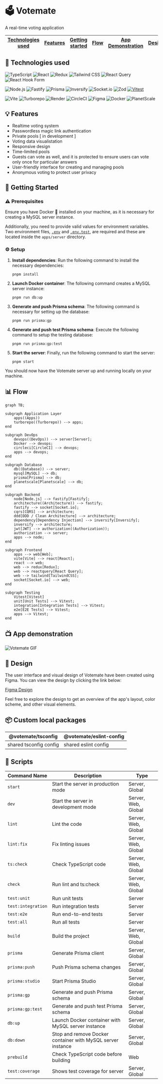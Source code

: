 # 🗳️ Votemate

A real-time voting application 

| [Technologies used](#-technologies-used) | [Features](#-features) |[Getting started](#-getting-started) |[Flow](#-flow)  | [App Demonstration](#-app-demonstration)  | [Design](#-design) | [Packages](#-custom-local-packages) | [Scripts](#-scripts) | 
| ---------------------------------------- | ---------------------- |------------------------------------ |--------------- | ----------------------------------------- | ------------------ | ----------------------------------- | -------------------- | 




## 🔧 Technologies used

![TypeScript](https://img.shields.io/badge/-TypeScript-%23007ACC?style=for-the-badge&logo=typescript&logoColor=white)
![React](https://img.shields.io/badge/-React-%2320232a?style=for-the-badge&logo=react&logoColor=%2361DAFB)
![Redux](https://img.shields.io/badge/-Redux-%23593d88?style=for-the-badge&logo=redux&logoColor=white)
![Tailwind CSS](https://img.shields.io/badge/-Tailwind%20CSS-38B2AC?style=for-the-badge&logo=tailwind-css&logoColor=white)
![React Query](https://img.shields.io/badge/-React%20Query-FF4154?style=for-the-badge&logo=react%20query&logoColor=white)
![React Hook Form](https://img.shields.io/badge/-React%20Hook%20Form-%23EC5990?style=for-the-badge&logo=reacthookform&logoColor=white)

![Node.js](https://img.shields.io/badge/-Node.js-6DA55F?style=for-the-badge&logo=node.js&logoColor=white)
![Fastify](https://img.shields.io/badge/-Fastify-23007ACC?style=for-the-badge&logo=fastify&logoColor=white)
![Prisma](https://img.shields.io/badge/-Prisma-23007ACC?style=for-the-badge&logo=prisma&logoColor=white)
![Inversify](https://img.shields.io/badge/-Inversify-FFA500?style=for-the-badge&logo=inversify&logoColor=white)
![Socket.io](https://img.shields.io/badge/-Socket.io-23007ACC?style=for-the-badge&logo=socket.io&logoColor=white)
![Zod](https://img.shields.io/badge/-Zod-ADFF2F?style=for-the-badge&logo=zod&logoColor=white)
[![Vitest](https://img.shields.io/badge/Vitest-%2314151B.svg?style=for-the-badge&logo=vitest&logoColor=white&color=green)](https://vitest.dev/)

![Vite](https://img.shields.io/badge/-Vite-646CFF?style=for-the-badge&logo=Vite&logoColor=white)
![Turborepo](https://img.shields.io/badge/-Turborepo-EF4444?style=for-the-badge&logo=Turborepo&logoColor=white)
![Render](https://img.shields.io/badge/-Render-%46E3B7?style=for-the-badge&logo=render&logoColor=white)
![CircleCI](https://img.shields.io/badge/-CircleCI-%23161616?style=for-the-badge&logo=circleci&logoColor=white)
![Figma](https://img.shields.io/badge/-Figma-F24E1E?style=for-the-badge&logo=figma&logoColor=white)
![Docker](https://img.shields.io/badge/-Docker-%232496ED?style=for-the-badge&logo=Docker&logoColor=white)
![PlanetScale](https://img.shields.io/badge/-PlanetScale-131415?style=for-the-badge)

## 💡 Features

- Realtime voting system
- Passwordless magic link authentication
- Private pools [ in development ]
- Voting data visualistation
- Responsive design
- Time-limited pools
- Guests can vote as well, and it is protected to ensure users can vote only once for particular answers
- User-friendly interface for creating and managing pools
- Anonymous voting to protect user privacy

## 🚀 Getting Started 

### ⚠️ Prerequisites 

Ensure you have Docker 🐳 installed on your machine, as it is necessary for creating a MySQL server instance. 

Additionally, you need to provide valid values for environment variables. Two environment files, [`.env`](https://github.com/Kluzko/votemate/blob/main/apps/server/.env-example) and [`.env.test`](https://github.com/Kluzko/votemate/blob/main/apps/server/.env.test-example), are required and these are located inside the `apps/server` directory.

### ⚙️ Setup 

1. **Install dependencies**: Run the following command to install the necessary dependencies:

    ```
    pnpm install
    ```

2. **Launch Docker container**: The following command creates a MySQL server instance:

    ```
    pnpm run db:up
    ```

3. **Generate and push Prisma schema**: The following command is necessary for setting up the database:

    ```
    pnpm run prisma:gp
    ```

4. **Generate and push test Prisma schema**: Execute the following command to setup the testing database:

    ```
    pnpm run prisma:gp:test
    ```

5. **Start the server**: Finally, run the following command to start the server:

    ```
    pnpm start
    ```
You should now have the Votemate server up and running locally on your machine.


## 📊 Flow

```mermaid
graph TB;

subgraph Application Layer
    apps((Apps)) 
    turborepo((Turborepo)) --> apps;
end

subgraph DevOps
    devops((DevOps)) --> server[Server];
    Docker --> devops;
    circleci[CircleCI] --> devops;
    apps --> devops;
end

subgraph Database
    db((Database)) --> server;
    mysql[MySQL] --> db;
    prisma[Prisma] --> db;
    planetscale[Planetscale] --> db;
end

subgraph Backend
    node[Node.js] --> fastify[Fastify];
    architecture((Architecture)) --> fastify;
    fastify --> socket[Socket.io];
    cqrs[CQRS] --> architecture;
    ddd[DDD / Clean Architecture] --> architecture;
    dependency[Dependency Injection] --> inversify[Inversify];
    inversify --> architecture;
    jwt[JWT] --> authorization((Authorization));
    authorization --> server;
    apps --> node;
end

subgraph Frontend
    apps --> web[Web];
    vite[Vite] --> react[React];
    react --> web;
    web --> redux[Redux];
    web --> reactquery[React Query];
    web --> tailwind[TailwindCSS];
    socket[Socket.io] --> web;
end

subgraph Testing
    Vitest[Vitest]
    unit[Unit Tests] --> Vitest;
    integration[Integration Tests] --> Vitest;
    e2e[E2E Tests] --> Vitest;
    apps --> Vitest;
end

```
## 📺 App demonstration

![Votemate GIF](https://github.com/Kluzko/votemate/blob/main/votemate.gif)

## 🎨 Design

The user interface and visual design of Votemate have been created using Figma. You can view the design by clicking the link below:

[Figma Design](https://www.figma.com/file/UhMvmdRwR6pnhJy9YkCC8E/Votemate?type=design&node-id=39%3A166&mode=design&t=E6auyLTlJxHyEJA8-1)

Feel free to explore the design to get an overview of the app's layout, color scheme, and other visual elements.


## 📦 Custom local packages

| @votemate/tsconfig     | @votemate/eslint-config|
| ---------------------- | -------------------- |
| shared tsconfig config | shared eslint config |

## 📜 Scripts

| Command Name     | Description                          | Type           |
|------------------|--------------------------------------|----------------|
| `start`          | Start the server in production mode  | Server, Global |
| `dev`            | Start the server in development mode | Server, Web, Global |
| `lint`           | Lint the code                        | Server, Web, Global |
| `lint:fix`       | Fix linting issues                   | Server, Web, Global |
| `ts:check`       | Check TypeScript code                | Server, Web, Global |
| `check`          | Run lint and ts:check                | Server, Web, Global |
| `test:unit`      | Run unit tests                       | Server         |
| `test:integration` | Run integration tests             | Server         |
| `test:e2e`       | Run end-to-end tests                 | Server         |
| `test:all`       | Run all tests                        | Server         |
| `build`          | Build the project                    | Server, Web, Global |
| `prisma`         | Generate Prisma client               | Server, Global |
| `prisma:push`    | Push Prisma schema changes           | Server, Global |
| `prisma:studio`  | Start Prisma Studio                  | Server, Global |
| `prisma:gp`      | Generate and push Prisma schema      | Server, Global |
| `prisma:gp:test` | Generate and push test Prisma schema | Server, Global |
| `db:up`          |Launch Docker container with MySQL server instance| Server, Global |
| `db:down`        | Stop and remove Docker container with MySQL server instance | Server, Global |
| `prebuild`       | Check TypeScript code before building  | Web  |
| `test:coverage`  | Shows test coverage for server         | Server, Global   |


